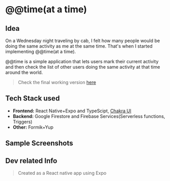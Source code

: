 # @@time(at a time)

## Idea

On a Wednesday night traveling by cab, I felt how many people would be doing the same activity as me at the same time. That's when I started implementing @@time(at a time).

@@time is a simple application that lets users mark their current activity and then check the list of other users doing the same activity at that time around the world.

> Check the final working version [here](https://atatime-pwa.web.app/)

## Tech Stack used

-   **Frontend:** React Native+Expo and TypeScipt, [Chakra UI](https://v2.chakra-ui.com/)
-   **Backend:** Google Firestore and Firebase Services(Serverless functions, Triggers)
-   **Other:** Formik+Yup

## Sample Screenshots

## Dev related Info

> Created as a React native app using Expo
